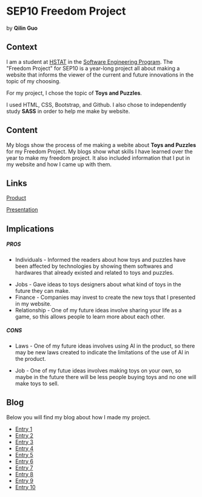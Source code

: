 # SEP10 Freedom Project
by **Qilin Guo**

## Context
I am a student at [HSTAT](https://www.hstat.org/) in the [Software Engineering Program](https://hstatsep.github.io/). The "Freedom Project" for SEP10 is a year-long project all about making a website that informs the viewer of the current and future innovations in the topic of my choosing.

For my project, I chose the topic of **Toys and Puzzles**. 

I used HTML, CSS, Bootstrap, and Github. I also chose to independently study **SASS** in order to help me make by website.

## Content 
My blogs show the process of me making a webite about **Toys and Puzzles** for my Freedom Project. My blogs show what skills I have learned over the year to make my freedom project. It also included information that I put in my website and how I came up with them. 

## Links

[Product](https://qiling9760.github.io/sep10-freedom-project/toysproject/toy-index.html)

[Presentation](https://docs.google.com/presentation/d/1glgH9jph1g-d7wHwDeJotIWYjZ-MWQukFolTyd9lTBw/edit)

## Implications
##### PROS
* Individuals - Informed the readers about how toys and puzzles have been affected by technologies by showing them softwares and hardwares that already existed and related to toys and puzzles. 
- Jobs - Gave ideas to toys designers about what kind of toys in the future they can make.   
- Finance - Companies may invest to create the new toys that I presented in my website. 
- Relationship - One of my future ideas involve sharing your life as a game, so this allows people to learn more about each other. 

##### CONS
* Laws - One of my future ideas involves using AI in the product, so there may be new laws created to indicate the limitations of the use of AI in the product. 
- Job - One of my futue ideas involves making toys on your own, so maybe in the future there will be less people buying toys and no one will make toys to sell. 

## Blog
Below you will find my blog about how I made my project.

* [Entry 1](blog/entry01.md)
* [Entry 2](blog/entry02.md)
* [Entry 3](blog/entry03.md)
* [Entry 4](blog/entry04.md)
* [Entry 5](blog/entry05.md)
* [Entry 6](blog/entry06.md)
* [Entry 7](blog/entry07.md)
* [Entry 8](blog/entry08.md)
* [Entry 9](blog/entry09.md)
* [Entry 10](blog/entry10.md)
